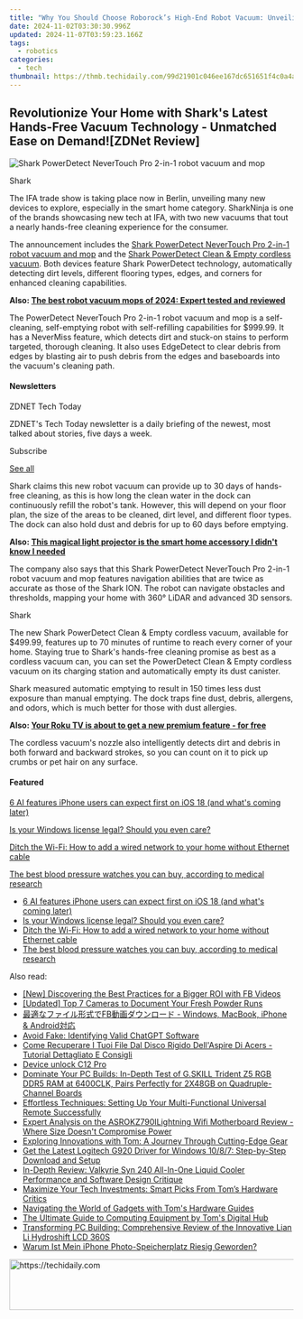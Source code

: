 ```yaml
---
title: "Why You Should Choose Roborock’s High-End Robot Vacuum: Unveiling Four Compelling Reasons for Purchase."
date: 2024-11-02T03:30:30.996Z
updated: 2024-11-07T03:59:23.166Z
tags:
  - robotics
categories:
  - tech
thumbnail: https://thmb.techidaily.com/99d21901c046ee167dc651651f4c0a4a5fcaa0180bc67e42c2265df29bcc90c2.png
---
```


## Revolutionize Your Home with Shark's Latest Hands-Free Vacuum Technology - Unmatched Ease on Demand![ZDNet Review]

![Shark PowerDetect NeverTouch Pro 2-in-1 robot vacuum and mop](https://www.zdnet.com/a/img/resize/5e844022b3248d4f8d419711a0323db637b07771/2024/09/05/a3a13e8b-bf26-4426-8365-2ee3aacc3147/shark.jpg?auto=webp&precrop=1919,1078,x0,y2&width=1280)

Shark

The IFA trade show is taking place now in Berlin, unveiling many new devices to explore, especially in the smart home category. SharkNinja is one of the brands showcasing new tech at IFA, with two new vacuums that tout a nearly hands-free cleaning experience for the consumer.

The announcement includes the [Shark PowerDetect NeverTouch Pro 2-in-1 robot vacuum and mop](https://sharkclean.sjv.io/c/159047/476540/8359?&sharedid=zdnet&partnerpropertyid=1980086&u=https%3A%2F%2Fwww.sharkclean.com%2FzidRV2820ZE&subId1=zd-%5F%5FCOM%5FCLICK%5FID%5F%5F-dtp) and the [Shark PowerDetect Clean & Empty cordless vacuum](https://sharkclean.sjv.io/c/159047/476540/8359?&sharedid=zdnet&partnerpropertyid=1980086&u=https%3A%2F%2Fwww.sharkclean.com%2Fproducts%2Fshark-cordless-powerdetect-clean-empty-system-zidIP3251&subId1=zd-%5F%5FCOM%5FCLICK%5FID%5F%5F-dtp). Both devices feature Shark PowerDetect technology, automatically detecting dirt levels, different flooring types, edges, and corners for enhanced cleaning capabilities. 

**Also: [The best robot vacuum mops of 2024: Expert tested and reviewed](https://www.zdnet.com/home-and-office/kitchen-household/best-robot-vacuum-mop/)**

The PowerDetect NeverTouch Pro 2-in-1 robot vacuum and mop is a self-cleaning, self-emptying robot with self-refilling capabilities for $999.99\. It has a NeverMiss feature, which detects dirt and stuck-on stains to perform targeted, thorough cleaning. It also uses EdgeDetect to clear debris from edges by blasting air to push debris from the edges and baseboards into the vacuum's cleaning path. 

#### Newsletters

ZDNET Tech Today

ZDNET's Tech Today newsletter is a daily briefing of the newest, most talked about stories, five days a week.

 Subscribe

[See all](https://www.zdnet.com/newsletters/)

Shark claims this new robot vacuum can provide up to 30 days of hands-free cleaning, as this is how long the clean water in the dock can continuously refill the robot's tank. However, this will depend on your floor plan, the size of the areas to be cleaned, dirt level, and different floor types. The dock can also hold dust and debris for up to 60 days before emptying. 

**Also: [This magical light projector is the smart home accessory I didn't know I needed](https://www.zdnet.com/home-and-office/smart-home/this-magical-light-projector-is-the-smart-home-accessory-i-didnt-know-i-needed/)**

The company also says that this Shark PowerDetect NeverTouch Pro 2-in-1 robot vacuum and mop features navigation abilities that are twice as accurate as those of the Shark ION. The robot can navigate obstacles and thresholds, mapping your home with 360° LiDAR and advanced 3D sensors. 

Shark

The new Shark PowerDetect Clean & Empty cordless vacuum, available for $499.99, features up to 70 minutes of runtime to reach every corner of your home. Staying true to Shark's hands-free cleaning promise as best as a cordless vacuum can, you can set the PowerDetect Clean & Empty cordless vacuum on its charging station and automatically empty its dust canister. 

Shark measured automatic emptying to result in 150 times less dust exposure than manual emptying. The dock traps fine dust, debris, allergens, and odors, which is much better for those with dust allergies.

**Also: [Your Roku TV is about to get a new premium feature - for free](https://www.zdnet.com/home-and-office/home-entertainment/your-roku-tv-is-about-to-get-a-new-premium-feature-for-free/)**

The cordless vacuum's nozzle also intelligently detects dirt and debris in both forward and backward strokes, so you can count on it to pick up crumbs or pet hair on any surface.

#### Featured

[6 AI features iPhone users can expect first on iOS 18 (and what's coming later)](https://www.zdnet.com/article/6-ai-features-iphone-users-can-expect-first-on-ios-18-and-whats-coming-later/ "6 AI features iPhone users can expect first on iOS 18 (and what's coming later)")

[Is your Windows license legal? Should you even care?](https://www.zdnet.com/article/is-your-windows-license-legal-should-you-even-care/ "Is your Windows license legal? Should you even care?")

[Ditch the Wi-Fi: How to add a wired network to your home without Ethernet cable](https://www.zdnet.com/article/ditch-the-wi-fi-how-to-add-a-wired-network-to-your-home-without-ethernet-cable/ "Ditch the Wi-Fi: How to add a wired network to your home without Ethernet cable")

[The best blood pressure watches you can buy, according to medical research](https://www.zdnet.com/article/best-blood-pressure-watch/ "The best blood pressure watches you can buy, according to medical research")

* [6 AI features iPhone users can expect first on iOS 18 (and what's coming later)](https://www.zdnet.com/article/6-ai-features-iphone-users-can-expect-first-on-ios-18-and-whats-coming-later/ "6 AI features iPhone users can expect first on iOS 18 (and what's coming later)")
* [Is your Windows license legal? Should you even care?](https://www.zdnet.com/article/is-your-windows-license-legal-should-you-even-care/ "Is your Windows license legal? Should you even care?")
* [Ditch the Wi-Fi: How to add a wired network to your home without Ethernet cable](https://www.zdnet.com/article/ditch-the-wi-fi-how-to-add-a-wired-network-to-your-home-without-ethernet-cable/ "Ditch the Wi-Fi: How to add a wired network to your home without Ethernet cable")
* [The best blood pressure watches you can buy, according to medical research](https://www.zdnet.com/article/best-blood-pressure-watch/ "The best blood pressure watches you can buy, according to medical research")

<ins class="adsbygoogle"
     style="display:block"
     data-ad-format="autorelaxed"
     data-ad-client="ca-pub-7571918770474297"
     data-ad-slot="1223367746"></ins>

<ins class="adsbygoogle"
     style="display:block"
     data-ad-client="ca-pub-7571918770474297"
     data-ad-slot="8358498916"
     data-ad-format="auto"
     data-full-width-responsive="true"></ins>

<span class="atpl-alsoreadstyle">Also read:</span>
<div><ul>
<li><a href="https://facebook-clips.techidaily.com/new-discovering-the-best-practices-for-a-bigger-roi-with-fb-videos/"><u>[New] Discovering the Best Practices for a Bigger ROI with FB Videos</u></a></li>
<li><a href="https://fox-hovers.techidaily.com/updated-top-7-cameras-to-document-your-fresh-powder-runs/"><u>[Updated] Top 7 Cameras to Document Your Fresh Powder Runs</u></a></li>
<li><a href="https://some-approaches.techidaily.com/fb-windows-macbook-iphone-and-android/"><u>最適なファイル形式でFB動画ダウンロード - Windows, MacBook, iPhone & Android対応</u></a></li>
<li><a href="https://tech-revival.techidaily.com/avoid-fake-identifying-valid-chatgpt-software/"><u>Avoid Fake: Identifying Valid ChatGPT Software</u></a></li>
<li><a href="https://solve-howtos.techidaily.com/come-recuperare-i-tuoi-file-dal-disco-rigido-dellaspire-di-acers-tutorial-dettagliato-e-consigli/"><u>Come Recuperare I Tuoi File Dal Disco Rigido Dell'Aspire Di Acers - Tutorial Dettagliato E Consigli</u></a></li>
<li><a href="https://phone-solutions.techidaily.com/device-unlock-c12-pro-by-drfone-android-unlock-android-unlock/"><u>Device unlock C12 Pro</u></a></li>
<li><a href="https://hardware-reviews.techidaily.com/dominate-your-pc-builds-in-depth-test-of-gskill-trident-z5-rgb-ddr5-ram-at-6400clk-pairs-perfectly-for-2x48gb-on-quadruple-channel-boards/"><u>Dominate Your PC Builds: In-Depth Test of G.SKILL Trident Z5 RGB DDR5 RAM at 6400CLK, Pairs Perfectly for 2X48GB on Quadruple-Channel Boards</u></a></li>
<li><a href="https://tech-renaissance.techidaily.com/effortless-techniques-setting-up-your-multi-functional-universal-remote-successfully/"><u>Effortless Techniques: Setting Up Your Multi-Functional Universal Remote Successfully</u></a></li>
<li><a href="https://hardware-reviews.techidaily.com/expert-analysis-on-the-asrokz790ilightning-wifi-motherboard-review-where-size-doesnt-compromise-power/"><u>Expert Analysis on the ASROKZ790ILightning Wifi Motherboard Review - Where Size Doesn't Compromise Power</u></a></li>
<li><a href="https://hardware-reviews.techidaily.com/exploring-innovations-with-tom-a-journey-through-cutting-edge-gear/"><u>Exploring Innovations with Tom: A Journey Through Cutting-Edge Gear</u></a></li>
<li><a href="https://driver-download.techidaily.com/get-the-latest-logitech-g920-driver-for-windows-1087-step-by-step-download-and-setup/"><u>Get the Latest Logitech G920 Driver for Windows 10/8/7: Step-by-Step Download and Setup</u></a></li>
<li><a href="https://hardware-reviews.techidaily.com/in-depth-review-valkyrie-syn-240-all-in-one-liquid-cooler-performance-and-software-design-critique/"><u>In-Depth Review: Valkyrie Syn 240 All-In-One Liquid Cooler Performance and Software Design Critique</u></a></li>
<li><a href="https://hardware-reviews.techidaily.com/maximize-your-tech-investments-smart-picks-from-toms-hardware-critics/"><u>Maximize Your Tech Investments: Smart Picks From Tom’s Hardware Critics</u></a></li>
<li><a href="https://hardware-reviews.techidaily.com/navigating-the-world-of-gadgets-with-toms-hardware-guides/"><u>Navigating the World of Gadgets with Tom's Hardware Guides</u></a></li>
<li><a href="https://hardware-reviews.techidaily.com/the-ultimate-guide-to-computing-equipment-by-toms-digital-hub/"><u>The Ultimate Guide to Computing Equipment by Tom's Digital Hub</u></a></li>
<li><a href="https://hardware-reviews.techidaily.com/transforming-pc-building-comprehensive-review-of-the-innovative-lian-li-hydroshift-lcd-360s/"><u>Transforming PC Building: Comprehensive Review of the Innovative Lian Li Hydroshift LCD 360S</u></a></li>
<li><a href="https://win-webster.techidaily.com/warum-ist-mein-iphone-photo-speicherplatz-riesig-geworden/"><u>Warum Ist Mein iPhone Photo-Speicherplatz Riesig Geworden?</u></a></li>
</ul></div>

<!-- affiliate ads begin -->
<a href="https://appsumo.8odi.net/c/5597632/2068433/7443" target="_top" id="2068433">
  <img src="//a.impactradius-go.com/display-ad/7443-2068433" border="0" alt="https://techidaily.com" width="728" height="90"/>
</a>
<img height="0" width="0" src="https://appsumo.8odi.net/i/5597632/2068433/7443" style="position:absolute;visibility:hidden;" border="0" />
<!-- affiliate ads end -->


